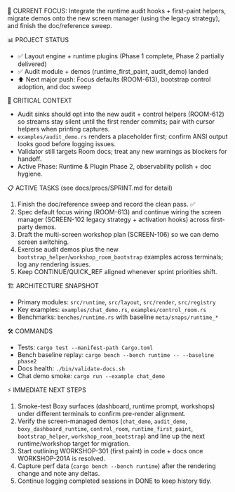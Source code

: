 🎯 CURRENT FOCUS: Integrate the runtime audit hooks + first-paint helpers, migrate demos onto the new screen manager (using the legacy strategy), and finish the doc/reference sweep.

📊 PROJECT STATUS
- ✅ Layout engine + runtime plugins (Phase 1 complete, Phase 2 partially delivered)
- ✅ Audit module + demos (runtime_first_paint, audit_demo) landed
- ⬆️ Next major push: Focus defaults (ROOM-613), bootstrap control adoption, and doc sweep

🚨 CRITICAL CONTEXT
- Audit sinks should opt into the new audit + control helpers (ROOM-612) so streams stay silent until the first render commits; pair with cursor helpers when printing captures.
- `examples/audit_demo.rs` renders a placeholder first; confirm ANSI output looks good before logging issues.
- Validator still targets Room docs; treat any new warnings as blockers for handoff.
- Active Phase: Runtime & Plugin Phase 2, observability polish + doc hygiene.

📋 ACTIVE TASKS (see docs/procs/SPRINT.md for detail)
1. Finish the doc/reference sweep and record the clean pass. ✅
2. Spec default focus wiring (ROOM-613) and continue wiring the screen manager (SCREEN-102 legacy strategy + activation hooks) across first-party demos.
3. Draft the multi-screen workshop plan (SCREEN-106) so we can demo screen switching.
4. Exercise audit demos plus the new `bootstrap_helper`/`workshop_room_bootstrap` examples across terminals; log any rendering issues.
5. Keep CONTINUE/QUICK_REF aligned whenever sprint priorities shift.

🏗️ ARCHITECTURE SNAPSHOT
- Primary modules: `src/runtime`, `src/layout`, `src/render`, `src/registry`
- Key examples: `examples/chat_demo.rs`, `examples/control_room.rs`
- Benchmarks: `benches/runtime.rs` with baseline `meta/snaps/runtime_*`

🛠️ COMMANDS
- Tests: `cargo test --manifest-path Cargo.toml`
- Bench baseline replay: `cargo bench --bench runtime -- --baseline phase2`
- Docs health: `./bin/validate-docs.sh`
- Chat demo smoke: `cargo run --example chat_demo`

⚡ IMMEDIATE NEXT STEPS
1. Smoke-test Boxy surfaces (dashboard, runtime prompt, workshops) under different terminals to confirm pre-render alignment.
2. Verify the screen-managed demos (`chat_demo`, `audit_demo`, `boxy_dashboard_runtime`, `control_room`, `runtime_first_paint`, `bootstrap_helper`, `workshop_room_bootstrap`) and line up the next runtime/workshop target for migration.
3. Start outlining WORKSHOP-301 (first paint) in code + docs once WORKSHOP-201A is resolved.
4. Capture perf data (`cargo bench --bench runtime`) after the rendering change and note any deltas.
5. Continue logging completed sessions in DONE to keep history tidy.
